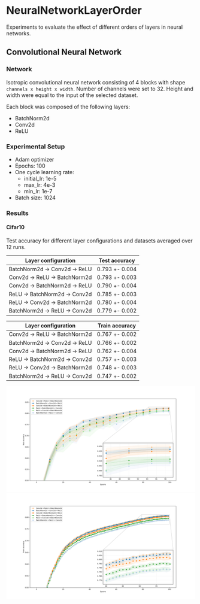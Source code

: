 # NeuralNetworkLayerOrder

Experiments to evaluate the effect of different orders of layers in neural networks.

## Convolutional Neural Network 

### Network

Isotropic convolutional neural network consisting of 4 blocks with shape `channels x height x width`. 
Number of channels were set to 32. Height and width were equal to the input of the selected dataset.

Each block was composed of the following layers:

- BatchNorm2d
- Conv2d 
- ReLU

### Experimental Setup

- Adam optimizer
- Epochs: 100
- One cycle learning rate: 
  - initial_lr: 1e-5
  - max_lr: 4e-3
  - min_lr: 1e-7
- Batch size: 1024

### Results

#### Cifar10

Test accuracy for different layer configurations and datasets averaged over 12 runs.

| Layer configuration           | Test accuracy  |
|-------------------------------|----------------|
| BatchNorm2d -> Conv2d -> ReLU | 0.793 +- 0.004 |
| Conv2d -> ReLU -> BatchNorm2d | 0.793 +- 0.003 |
| Conv2d -> BatchNorm2d -> ReLU | 0.790 +- 0.004 |
| ReLU -> BatchNorm2d -> Conv2d | 0.785 +- 0.003 |
| ReLU -> Conv2d -> BatchNorm2d | 0.780 +- 0.004 |
| BatchNorm2d -> ReLU -> Conv2d | 0.779 +- 0.002 |

| Layer configuration           | Train accuracy |
|-------------------------------|----------------|
| Conv2d -> ReLU -> BatchNorm2d | 0.767 +- 0.002 |
| BatchNorm2d -> Conv2d -> ReLU | 0.766 +- 0.002 |
| Conv2d -> BatchNorm2d -> ReLU | 0.762 +- 0.004 |
| ReLU -> BatchNorm2d -> Conv2d | 0.757 +- 0.003 |
| ReLU -> Conv2d -> BatchNorm2d | 0.748 +- 0.003 |
| BatchNorm2d -> ReLU -> Conv2d | 0.747 +- 0.002 |

![](docs/assets/results/cifar10/cnn/test_accuracy.png)
![](docs/assets/results/cifar10/cnn/train_accuracy.png)
